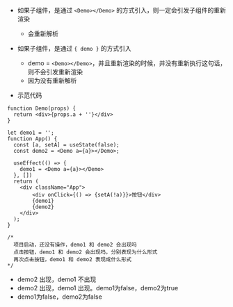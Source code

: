 - 如果子组件，是通过 `<Demo></Demo>` 的方式引入，则一定会引发子组件的重新渲染
  - 会重新解析

- 如果子组件，是通过 `{ demo }` 的方式引入
  - demo = `<Demo></Demo>`，并且重新渲染的时候，并没有重新执行这句话，则不会引发重新渲染
  - 因为没有重新解析

- 示范代码
```tsx
function Demo(props) {
  return <div>{props.a + ''}</div>
}

let demo1 = '';
function App() {
  const [a, setA] = useState(false);
  const demo2 = <Demo a={a}></Demo>;
  
  useEffect(() => {
    demo1 = <Demo a={a}></Demo>
  }, [])
  return (
    <div className="App">
        <div onClick={() => {setA(!a)}}>按钮</div>
        {demo1}
        {demo2}
    </div>
  );
}

/*
  项目启动，还没有操作，demo1 和 demo2 会出现吗
  点击按钮，demo1 和 demo2 会出现吗，分别表现为什么形式
  再次点击按钮，demo1 和 demo2 表现成什么形式
*/
```
- demo2 出现，demo1 不出现
- demo2 出现，demo1 出现。demo1为false，demo2为true
- demo1为false，demo2为false